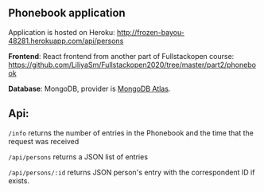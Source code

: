 ## Phonebook application

Application is hosted on Heroku:
http://frozen-bayou-48281.herokuapp.com/api/persons

**Frontend**: React frontend from another part of Fullstackopen course: https://github.com/LiliyaSm/Fullstackopen2020/tree/master/part2/phonebook

**Database**: MongoDB, provider is [MongoDB Atlas](https://cloud.mongodb.com).


## Api:

`/info`
returns the number of entries in the Phonebook and the time that the request was received

`/api/persons`
returns a JSON list of entries

`/api/persons/:id`
returns JSON person's entry with the correspondent ID if exists.
